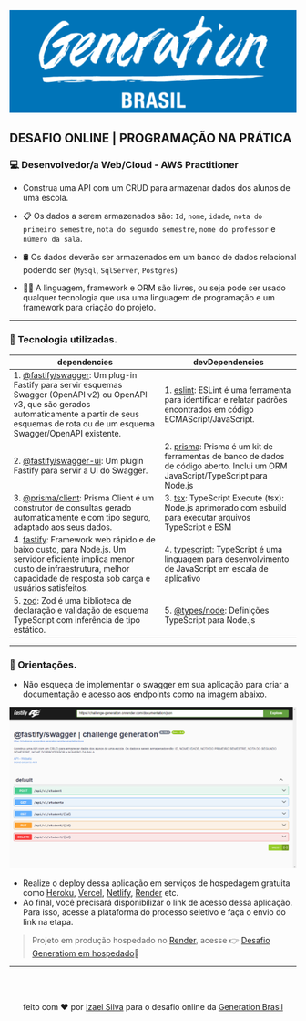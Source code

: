 ![Generation logo](src/assets/generation-logo.webp)

## DESAFIO ONLINE | PROGRAMAÇÃO NA PRÁTICA

### 💻 Desenvolvedor/a Web/Cloud - AWS Practitioner

* Construa uma API com um CRUD para armazenar dados dos alunos de uma escola.

* 📋 Os dados a serem armazenados são: ``Id``, ``nome``, ``idade``, ``nota do primeiro semestre``, ``nota do segundo semestre``, ``nome do professor`` e ``número da sala``.

* 🛢️ Os dados deverão ser armazenados em um banco de dados relacional podendo ser (``MySql``, ``SqlServer``, ``Postgres``)

* 👨‍💻 A linguagem, framework e ORM são livres, ou seja pode ser usado qualquer tecnologia que usa uma linguagem de programação e um framework para criação do projeto.

---

### 🚀 Tecnologia utilizadas.

| dependencies | devDependencies |
|------|------|
| 1. [@fastify/swagger](https://github.com/fastify/fastify-swagger): Um plug-in Fastify para servir esquemas Swagger (OpenAPI v2) ou OpenAPI v3, que são gerados automaticamente a partir de seus esquemas de rota ou de um esquema Swagger/OpenAPI existente.| 1. [eslint](https://github.com/eslint/eslint): ESLint é uma ferramenta para identificar e relatar padrões encontrados em código ECMAScript/JavaScript. |
|2. [@fastify/swagger-ui](https://github.com/fastify/fastify-swagger-ui): Um plugin Fastify para servir a UI do Swagger.| 2. [prisma](https://github.com/prisma/prisma): Prisma é um kit de ferramentas de banco de dados de código aberto. Inclui um ORM JavaScript/TypeScript para Node.js |
|3. [@prisma/client](https://www.prisma.io/docs/concepts/components/prisma-client): Prisma Client é um construtor de consultas gerado automaticamente e com tipo seguro, adaptado aos seus dados.| 3. [tsx](https://github.com/esbuild-kit/tsx): TypeScript Execute (tsx): Node.js aprimorado com esbuild para executar arquivos TypeScript e ESM |
|4. [fastify](https://github.com/fastify/fastify): Framework web rápido e de baixo custo, para Node.js. Um servidor eficiente implica menor custo de infraestrutura, melhor capacidade de resposta sob carga e usuários satisfeitos.| 4. [typescript](https://github.com/Microsoft/TypeScript): TypeScript é uma linguagem para desenvolvimento de JavaScript em escala de aplicativo |
|5. [zod](https://github.com/colinhacks/zod): Zod é uma biblioteca de declaração e validação de esquema TypeScript com inferência de tipo estático.| 5. [@types/node](https://github.com/DefinitelyTyped/DefinitelyTyped): Definições TypeScript para Node.js |

---

### 🧭 Orientações.
* Não esqueça de implementar o swagger em sua aplicação para criar a documentação e acesso aos endpoints como na imagem abaixo.

![Fastufy Swagger](src/assets/fastify-swagger.png)

* Realize o deploy dessa aplicação em serviços de hospedagem gratuita como [Heroku](https://www.heroku.com/), [Vercel](https://vercel.com/), [Netlify](https://www.netlify.com/), [Render](https://render.com/) etc.
* Ao final, você precisará disponibilizar o link de acesso dessa aplicação. Para isso, acesse a plataforma do processo seletivo e faça o envio do link na etapa.
> Projeto em produção hospedado no [Render](https://render.com/), acesse 👉 [Desafio Generatiom em hospedado](https://challenge-generation.onrender.com/documentation)🔗

---

<br>
<br>

<p align="center">
  feito com ❤️ por
  <a href="https://www.github.com/ias4g">Izael Silva</a>
  para o desafio online da
  <a href="https://brazil.generation.org/">Generation Brasil</a>
</p>